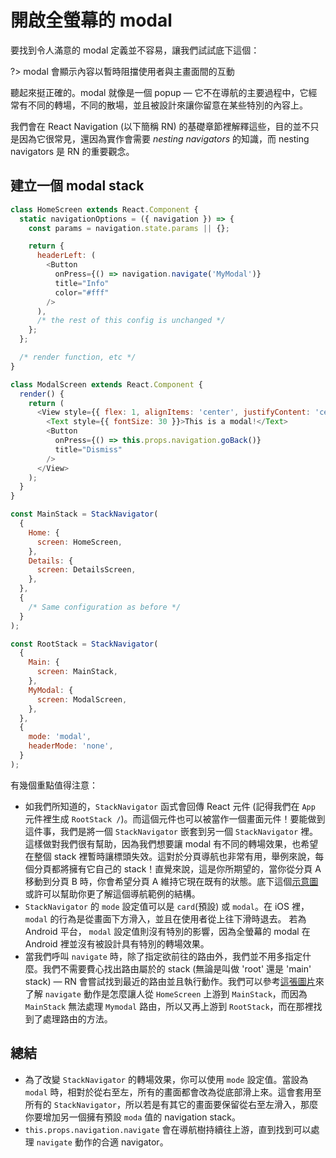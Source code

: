 # 開啟全螢幕的 modal

要找到令人滿意的 modal 定義並不容易，讓我們試試底下這個：

?> modal 會顯示內容以暫時阻擋使用者與主畫面間的互動

聽起來挺正確的。modal 就像是一個 popup — 它不在導航的主要過程中，它經常有不同的轉場，不同的散場，並且被設計來讓你留意在某些特別的內容上。

我們會在 React Navigation (以下簡稱 RN) 的基礎章節裡解釋這些，目的並不只是因為它很常見，還因為實作會需要 *nesting navigators* 的知識，而 nesting navigators 是 RN 的重要觀念。

## 建立一個 modal stack

```javascript
class HomeScreen extends React.Component {
  static navigationOptions = ({ navigation }) => {
    const params = navigation.state.params || {};

    return {
      headerLeft: (
        <Button
          onPress={() => navigation.navigate('MyModal')}
          title="Info"
          color="#fff"
        />
      ),
      /* the rest of this config is unchanged */
    };
  };

  /* render function, etc */
}

class ModalScreen extends React.Component {
  render() {
    return (
      <View style={{ flex: 1, alignItems: 'center', justifyContent: 'center' }}>
        <Text style={{ fontSize: 30 }}>This is a modal!</Text>
        <Button
          onPress={() => this.props.navigation.goBack()}
          title="Dismiss"
        />
      </View>
    );
  }
}

const MainStack = StackNavigator(
  {
    Home: {
      screen: HomeScreen,
    },
    Details: {
      screen: DetailsScreen,
    },
  },
  {
    /* Same configuration as before */
  }
);

const RootStack = StackNavigator(
  {
    Main: {
      screen: MainStack,
    },
    MyModal: {
      screen: ModalScreen,
    },
  },
  {
    mode: 'modal',
    headerMode: 'none',
  }
);
```



有幾個重點值得注意：

- 如我們所知道的，`StackNavigator` 函式會回傳 React 元件 (記得我們在 `App` 元件裡生成 `RootStack /`)。而這個元件也可以被當作一個畫面元件！要能做到這件事，我們是將一個 `StackNavigator` 嵌套到另一個 `StackNavigator` 裡。這樣做對我們很有幫助，因為我們想要讓 modal 有不同的轉場效果，也希望在整個 stack 裡暫時讓標頭失效。這對於分頁導航也非常有用，舉例來說，每個分頁都將擁有它自己的 stack！直覺來說，這是你所期望的，當你從分頁 A 移動到分頁 B 時，你會希望分頁 A 維持它現在既有的狀態。底下這個[示意圖](https://reactnavigation.org/docs/assets/modal/tree.png)或許可以幫助你更了解這個導航範例的結構。
- `StackNavigator` 的 `mode` 設定值可以是 `card`(預設) 或 `modal`。在 iOS 裡，`modal` 的行為是從畫面下方滑入，並且在使用者從上往下滑時退去。 若為 Android 平台， `modal` 設定值則沒有特別的影響，因為全螢幕的 modal 在 Android 裡並沒有被設計具有特別的轉場效果。
- 當我們呼叫 `navigate` 時，除了指定欲前往的路由外，我們並不用多指定什麼。我們不需要費心找出路由屬於的 stack (無論是叫做 'root' 還是 'main' stack) — RN 會嘗試找到最近的路由並且執行動作。我們可以參考[這張圖片](https://reactnavigation.org/docs/assets/modal/tree.png)來了解 `navigate` 動作是怎麼讓人從 `HomeScreen` 上游到 `MainStack`，而因為 `MainStack` 無法處理 `Mymodal` 路由，所以又再上游到 `RootStack`，而在那裡找到了處理路由的方法。



## 總結

- 為了改變 `StackNavigator` 的轉場效果，你可以使用 `mode` 設定值。當設為 `modal` 時，相對於從右至左，所有的畫面都會改為從底部滑上來。這會套用至所有的 `StackNavigator`，所以若是有其它的畫面要保留從右至左滑入，那麼你要增加另一個擁有預設 `moda` 值的 navigation stack。
- `this.props.navigation.navigate` 會在導航樹持續往上游，直到找到可以處理 `navigate` 動作的合適 navigator。